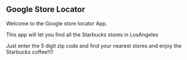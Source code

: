 ## Google Store Locator

Welcome to the Google store locator App.

This app will let you find all the Starbucks stores in LosAngeles

Just enter the 5 digit zip code and find your nearest stores
and enjoy the Starbucks coffee!!!!
